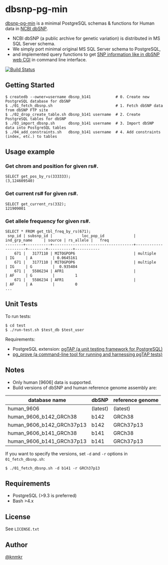 # dbsnp-pg-min

[dbsnp-pg-min](https://github.com/knmkr/dbsnp-pg-min) is a minimal PostgreSQL schemas & functions for Human data in [NCBI dbSNP](http://www.ncbi.nlm.nih.gov/SNP/).

- NCBI dbSNP (a public archive for genetic variation) is distributed in MS SQL Server schema.
- We simply port minimal original MS SQL Server schema to PostgreSQL,
- and implemented query functions to get [SNP information like in dbSNP web CGI](http://www.ncbi.nlm.nih.gov/projects/SNP/snp_ref.cgi?rs=671) in command line interface.

[![Build Status](https://travis-ci.org/knmkr/dbsnp-pg-min.svg?branch=master)](https://travis-ci.org/knmkr/dbsnp-pg-min)

## Getting Started

    $ createdb --owner=username dbsnp_b141           # 0. Create new PostgreSQL database for dbSNP
    $ ./01_fetch_dbsnp.sh                            # 1. Fetch dbSNP data from dbSNP FTP site
    $ ./02_drop_create_table.sh dbsnp_b141 username  # 2. Create PostgreSQL tables for dbSNP
    $ ./03_import_dbsnp.sh      dbsnp_b141 username  # 3. Import dbSNP data into PostgreSQL tables
    $ ./04_add_constraints.sh   dbsnp_b141 username  # 4. Add constraints (index, etc.) to tables


## Usage example

### Get chrom and position for given rs\#.

```
SELECT get_pos_by_rs(333333);
(3,124609540)
```

### Get current rs\# for given rs\#.

```
SELECT get_current_rs(332);
121909001
```

### Get allele frequency for given rs\#.

```
SELECT * FROM get_tbl_freq_by_rs(671);
 snp_id | subsnp_id |             loc_pop_id             |    ind_grp_name     | source | rs_allele |   freq
--------+-----------+------------------------------------+---------------------+--------+-----------+-----------
    671 |   3177110 | MITOGPOP6                          | multiple            | IG     | A         | 0.0645161
    671 |   3177110 | MITOGPOP6                          | multiple            | IG     | G         |  0.935484
    671 |   5586234 | AFR1                               |                     | AF     | G         |         1
    671 |   5586234 | AFR1                               |                     | AF     | A         |         0
...
```


## Unit Tests

To run tests:

```
$ cd test
$ ./run-test.sh $test_db $test_user
```

Requirements:
  - PostgreSQL extension: [pgTAP (a unit testing framework for PostgreSQL)](http://pgtap.org/)
  - [pg_prove (a command-line tool for running and harnessing pgTAP tests)](http://search.cpan.org/dist/TAP-Parser-SourceHandler-pgTAP/)


## Notes

- Only human [9606] data is supported.
- Build versions of dbSNP and human reference genome assembly are:

| database name             | dbSNP    | reference genome |
|---------------------------|----------|------------------|
| human_9606                | (latest) | (latest)         |
| human_9606_b142_GRCh38    | b142     | GRCh38           |
| human_9606_b142_GRCh37p13 | b142     | GRCh37p13        |
| human_9606_b141_GRCh38    | b141     | GRCh38           |
| human_9606_b141_GRCh37p13 | b141     | GRCh37p13        |

If you want to specify the versions, set `-d` and `-r` options in `01_fetch_dbsnp.sh`:

```
$ ./01_fetch_dbsnp.sh -d b141 -r GRCh37p13
```


## Requirements

- PostgreSQL (>9.3 is preferred)
- Bash >4.x


## License

See `LICENSE.txt`


## Author

[@knmkr](https://github.com/knmkr)
